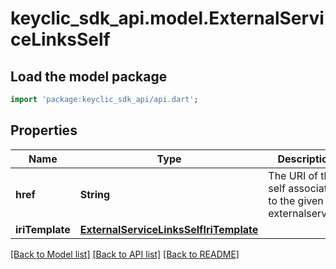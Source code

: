 # keyclic_sdk_api.model.ExternalServiceLinksSelf

## Load the model package
```dart
import 'package:keyclic_sdk_api/api.dart';
```

## Properties
Name | Type | Description | Notes
------------ | ------------- | ------------- | -------------
**href** | **String** | The URI of the self associated to the given externalservice. | [optional] 
**iriTemplate** | [**ExternalServiceLinksSelfIriTemplate**](ExternalServiceLinksSelfIriTemplate.md) |  | [optional] 

[[Back to Model list]](../README.md#documentation-for-models) [[Back to API list]](../README.md#documentation-for-api-endpoints) [[Back to README]](../README.md)


